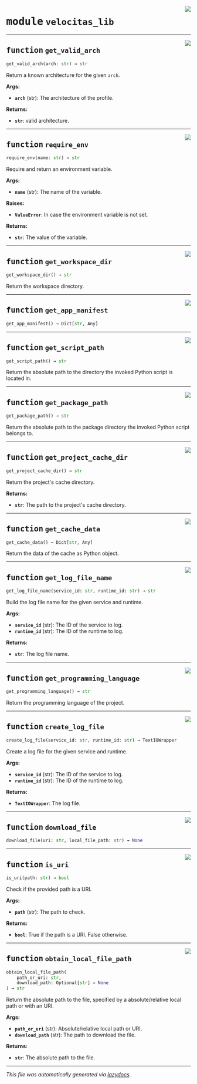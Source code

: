 <!-- markdownlint-disable -->

<a href="../velocitas_lib/__init__.py#L0"><img align="right" style="float:right;" src="https://img.shields.io/badge/-source-cccccc?style=flat-square"></a>

# <kbd>module</kbd> `velocitas_lib`





---

<a href="../velocitas_lib/__init__.py#L24"><img align="right" style="float:right;" src="https://img.shields.io/badge/-source-cccccc?style=flat-square"></a>

## <kbd>function</kbd> `get_valid_arch`

```python
get_valid_arch(arch: str) → str
```

Return a known architecture for the given `arch`. 



**Args:**
 
 - <b>`arch`</b> (str):  The architecture of the profile. 



**Returns:**
 
 - <b>`str`</b>:  valid architecture. 


---

<a href="../velocitas_lib/__init__.py#L41"><img align="right" style="float:right;" src="https://img.shields.io/badge/-source-cccccc?style=flat-square"></a>

## <kbd>function</kbd> `require_env`

```python
require_env(name: str) → str
```

Require and return an environment variable. 



**Args:**
 
 - <b>`name`</b> (str):  The name of the variable. 



**Raises:**
 
 - <b>`ValueError`</b>:  In case the environment variable is not set. 



**Returns:**
 
 - <b>`str`</b>:  The value of the variable. 


---

<a href="../velocitas_lib/__init__.py#L59"><img align="right" style="float:right;" src="https://img.shields.io/badge/-source-cccccc?style=flat-square"></a>

## <kbd>function</kbd> `get_workspace_dir`

```python
get_workspace_dir() → str
```

Return the workspace directory. 


---

<a href="../velocitas_lib/__init__.py#L64"><img align="right" style="float:right;" src="https://img.shields.io/badge/-source-cccccc?style=flat-square"></a>

## <kbd>function</kbd> `get_app_manifest`

```python
get_app_manifest() → Dict[str, Any]
```






---

<a href="../velocitas_lib/__init__.py#L74"><img align="right" style="float:right;" src="https://img.shields.io/badge/-source-cccccc?style=flat-square"></a>

## <kbd>function</kbd> `get_script_path`

```python
get_script_path() → str
```

Return the absolute path to the directory the invoked Python script is located in. 


---

<a href="../velocitas_lib/__init__.py#L80"><img align="right" style="float:right;" src="https://img.shields.io/badge/-source-cccccc?style=flat-square"></a>

## <kbd>function</kbd> `get_package_path`

```python
get_package_path() → str
```

Return the absolute path to the package directory the invoked Python script belongs to. 


---

<a href="../velocitas_lib/__init__.py#L86"><img align="right" style="float:right;" src="https://img.shields.io/badge/-source-cccccc?style=flat-square"></a>

## <kbd>function</kbd> `get_project_cache_dir`

```python
get_project_cache_dir() → str
```

Return the project's cache directory. 



**Returns:**
 
 - <b>`str`</b>:  The path to the project's cache directory. 


---

<a href="../velocitas_lib/__init__.py#L95"><img align="right" style="float:right;" src="https://img.shields.io/badge/-source-cccccc?style=flat-square"></a>

## <kbd>function</kbd> `get_cache_data`

```python
get_cache_data() → Dict[str, Any]
```

Return the data of the cache as Python object. 


---

<a href="../velocitas_lib/__init__.py#L105"><img align="right" style="float:right;" src="https://img.shields.io/badge/-source-cccccc?style=flat-square"></a>

## <kbd>function</kbd> `get_log_file_name`

```python
get_log_file_name(service_id: str, runtime_id: str) → str
```

Build the log file name for the given service and runtime. 



**Args:**
 
 - <b>`service_id`</b> (str):  The ID of the service to log. 
 - <b>`runtime_id`</b> (str):  The ID of the runtime to log. 



**Returns:**
 
 - <b>`str`</b>:  The log file name. 


---

<a href="../velocitas_lib/__init__.py#L118"><img align="right" style="float:right;" src="https://img.shields.io/badge/-source-cccccc?style=flat-square"></a>

## <kbd>function</kbd> `get_programming_language`

```python
get_programming_language() → str
```

Return the programming language of the project. 


---

<a href="../velocitas_lib/__init__.py#L123"><img align="right" style="float:right;" src="https://img.shields.io/badge/-source-cccccc?style=flat-square"></a>

## <kbd>function</kbd> `create_log_file`

```python
create_log_file(service_id: str, runtime_id: str) → TextIOWrapper
```

Create a log file for the given service and runtime. 



**Args:**
 
 - <b>`service_id`</b> (str):  The ID of the service to log. 
 - <b>`runtime_id`</b> (str):  The ID of the runtime to log. 



**Returns:**
 
 - <b>`TextIOWrapper`</b>:  The log file. 


---

<a href="../velocitas_lib/__init__.py#L138"><img align="right" style="float:right;" src="https://img.shields.io/badge/-source-cccccc?style=flat-square"></a>

## <kbd>function</kbd> `download_file`

```python
download_file(uri: str, local_file_path: str) → None
```






---

<a href="../velocitas_lib/__init__.py#L227"><img align="right" style="float:right;" src="https://img.shields.io/badge/-source-cccccc?style=flat-square"></a>

## <kbd>function</kbd> `is_uri`

```python
is_uri(path: str) → bool
```

Check if the provided path is a URI. 



**Args:**
 
 - <b>`path`</b> (str):  The path to check. 



**Returns:**
 
 - <b>`bool`</b>:  True if the path is a URI. False otherwise. 


---

<a href="../velocitas_lib/__init__.py#L239"><img align="right" style="float:right;" src="https://img.shields.io/badge/-source-cccccc?style=flat-square"></a>

## <kbd>function</kbd> `obtain_local_file_path`

```python
obtain_local_file_path(
    path_or_uri: str,
    download_path: Optional[str] = None
) → str
```

Return the absolute path to the file, specified by a absolute/relative local path or with an URI. 



**Args:**
 
 - <b>`path_or_uri`</b> (str):  Absolute/relative local path or URI. 
 - <b>`download_path`</b> (str):  The path to download the file. 



**Returns:**
 
 - <b>`str`</b>:  The absolute path to the file. 




---

_This file was automatically generated via [lazydocs](https://github.com/ml-tooling/lazydocs)._
